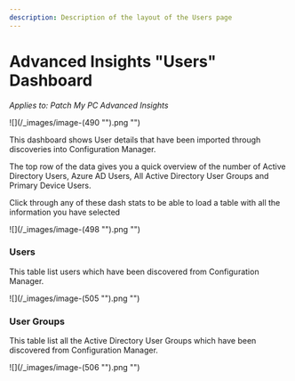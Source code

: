 ```yaml
---
description: Description of the layout of the Users page
---
```


# Advanced Insights "Users" Dashboard

_Applies to: Patch My PC Advanced Insights_

!\[]\(/\_images/image-(490 "").png "")

This dashboard shows User details that have been imported through discoveries into Configuration Manager.

The top row of the data gives you a quick overview of the number of Active Directory Users, Azure AD Users, All Active Directory User Groups and Primary Device Users.

Click through any of these dash stats to be able to load a table with all the information you have selected

!\[]\(/\_images/image-(498 "").png "")

### Users

This table list users which have been discovered from Configuration Manager.

!\[]\(/\_images/image-(505 "").png "")

### User Groups

This table list all the Active Directory User Groups which have been discovered from Configuration Manager.

!\[]\(/\_images/image-(506 "").png "")
